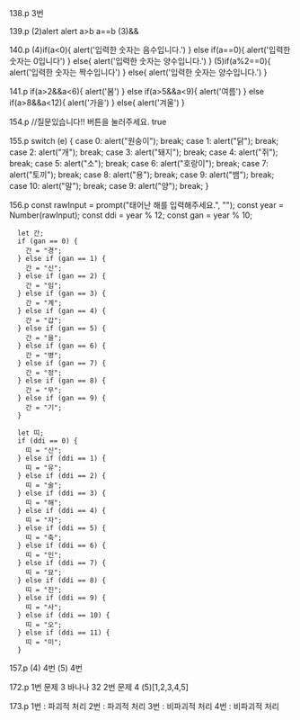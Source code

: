 138.p
3번

139.p
(2)alert
alert
a>b
a==b
(3)&&

140.p
(4)if(a<0){
alert('입력한 숫자는 음수입니다.')
}
else if(a==0){
alert('입력한 숫자는 0입니다')
}
else{
alert('입력한 숫자는 양수입니다.')
}
(5)if(a%2==0){
alert('입력한 숫자는 짝수입니다')
}
else{
alert('입력한 숫자는 양수입니다.')
}

141.p
if(a>2&&a<6){
alert('봄')
}
else if(a>5&&a<9){
alert('여름')
}
else if(a>8&&a<12){
alert('가을')
}
else{
alert('겨울')
}

154.p //질문있습니다!!
버튼을 눌러주세요.
true

155.p
switch (e) {
case 0:
alert("원숭이");
break;
case 1:
alert("닭");
break;
case 2:
alert("개");
break;
case 3:
alert("돼지");
break;
case 4:
alert("쥐");
break;
case 5:
alert("소");
break;
case 6:
alert("호랑이");
break;
case 7:
alert("토끼");
break;
case 8:
alert("용");
break;
case 9:
alert("뱀");
break;
case 10:
alert("말");
break;
case 9:
alert("양");
break;
}

156.p
const rawInput = prompt("태어난 해를 입력해주세요.", "");
const year = Number(rawInput);
const ddi = year % 12;
const gan = year % 10;

      let 간;
      if (gan == 0) {
        간 = "경";
      } else if (gan == 1) {
        간 = "신";
      } else if (gan == 2) {
        간 = "임";
      } else if (gan == 3) {
        간 = "계";
      } else if (gan == 4) {
        간 = "갑";
      } else if (gan == 5) {
        간 = "을";
      } else if (gan == 6) {
        간 = "병";
      } else if (gan == 7) {
        간 = "정";
      } else if (gan == 8) {
        간 = "무";
      } else if (gan == 9) {
        간 = "기";
      }

      let 띠;
      if (ddi == 0) {
        띠 = "신";
      } else if (ddi == 1) {
        띠 = "유";
      } else if (ddi == 2) {
        띠 = "술";
      } else if (ddi == 3) {
        띠 = "해";
      } else if (ddi == 4) {
        띠 = "자";
      } else if (ddi == 5) {
        띠 = "축";
      } else if (ddi == 6) {
        띠 = "인";
      } else if (ddi == 7) {
        띠 = "묘";
      } else if (ddi == 8) {
        띠 = "진";
      } else if (ddi == 9) {
        띠 = "사";
      } else if (ddi == 10) {
        띠 = "오";
      } else if (ddi == 11) {
        띠 = "미";
      }

157.p
(4) 4번
(5) 4번

172.p
1번 문제
3
바나나
32
2번 문제
4
(5)[1,2,3,4,5]

173.p
1번 : 파괴적 처리
2번 : 파괴적 처리
3번 : 비파괴적 처리
4번 : 비파괴적 처리
